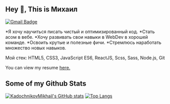 ## Hey 👋, This is Михаил
[![Gmail Badge](https://img.shields.io/badge/-mihaKaDAl2003@gmail.com-c14438?style=flat&logo=Gmail&logoColor=white&link=mailto:mihaKaDAl2003@gmail.com)](mailto:mihaKaDAl2003@gmail.com) 

*Я хочу научиться писать чистый и оптимизированный код.
*Стать асом в вебе.
*Хочу развивать свои навыки в WebDev в хорошей команде.
*Освоить  крутые и полезные фичи.
*Стремлюсь наработать множество новых навыков.

Мой стек: HTML5, CSS3, JavaScript ES6, ReactJS, Scss, Sass, Node.js, Git</p><p align='left'> You can view my resume <a href='https://ekaterinburg.hh.ru/resume/bf92e40fff09bbdad80039ed1f70656e4a634d?disableBrowserCache=true&hhtmFrom=resume_list&print=true ' target=_blank><u>here</u>.</a></p>
## Some of my Github Stats

[![KadochnikovMikhail's GitHub stats](https://github-readme-stats.vercel.app/api?username=KadochnikovMikhail)](https://github.com/anuraghazra/github-readme-stats)   [![Top Langs](https://github-readme-stats.vercel.app/api/top-langs/?username=KadochnikovMikhail)](https://github.com/anuraghazra/github-readme-stats)

